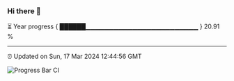 ### Hi there 👋

⏳ Year progress { ██████▁▁▁▁▁▁▁▁▁▁▁▁▁▁▁▁▁▁▁▁▁▁▁▁ } 20.91 %

---

⏰ Updated on Sun, 17 Mar 2024 12:44:56 GMT

![Progress Bar CI](https://github.com/IshwaranRudhara/GIT-ACTION/workflows/Progress%20Bar%20CI/badge.svg)
